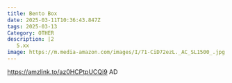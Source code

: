 ```yaml
---
title: Bento Box
date: 2025-03-11T10:36:43.847Z
tags: 2025-03-13
Category: OTHER
description: |2
   5.xx
image: https://m.media-amazon.com/images/I/71-CiD72ezL._AC_SL1500_.jpg
---
```

https://amzlink.to/az0HCPtpUCQi9   AD
